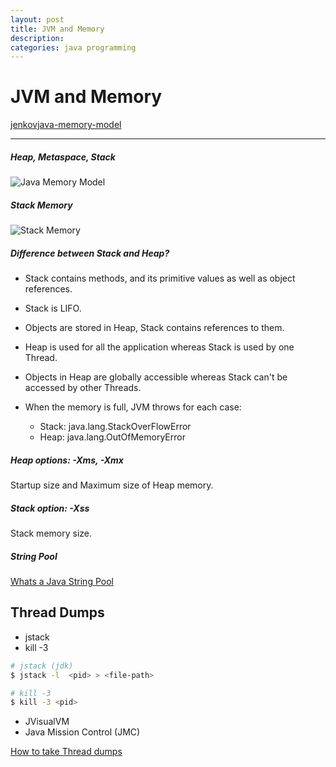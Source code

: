 ```yaml
---
layout: post
title: JVM and Memory
description: 
categories: java programming
---
```


# JVM and Memory

[jenkovjava-memory-model](http://tutorials.jenkov.com/java-concurrency/java-memory-model.html)

---

##### Heap, Metaspace, Stack

![Java Memory Model](https://media-exp1.licdn.com/dms/image/C5112AQEzQodSXF2YTg/article-cover_image-shrink_720_1280/0?e=1585785600&v=beta&t=8nx_lwGzG_9CS2s0Tom8oDaWAjdvDcjFo9xrwfQOPtc)

##### Stack Memory

![Stack Memory](https://cdn.journaldev.com/wp-content/uploads/2014/08/Java-Heap-Stack-Memory.png)

##### Difference between Stack and Heap?

* Stack contains methods, and its primitive values as well as object references.
* Stack is LIFO.


* Objects are stored in Heap, Stack contains references to them.
* Heap is used for all the application whereas Stack is used by one Thread.
* Objects in Heap are globally accessible whereas Stack can't be accessed by other Threads.


* When the memory is full, JVM throws for each case:
    * Stack: java.lang.StackOverFlowError
    * Heap: java.lang.OutOfMemoryError

##### Heap options: -Xms, -Xmx

Startup size and Maximum size of Heap memory.

##### Stack option: -Xss

Stack memory size.

##### String Pool

[Whats a Java String Pool](https://www.journaldev.com/797/what-is-java-string-pool)

## Thread Dumps

* jstack
* kill -3

~~~bash
# jstack (jdk)
$ jstack -l  <pid> > <file-path>

# kill -3
$ kill -3 <pid>
~~~

* JVisualVM
* Java Mission Control (JMC)

[How to take Thread dumps](https://dzone.com/articles/how-to-take-thread-dumps-7-options)
